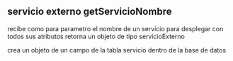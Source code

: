 ## servicio externo getServicioNombre
recibe como para parametro el nombre de un servicio para desplegar con todos sus atributos
retorna un objeto de tipo servicioExterno

crea un objeto de un campo de la tabla servicio dentro de la base de datos